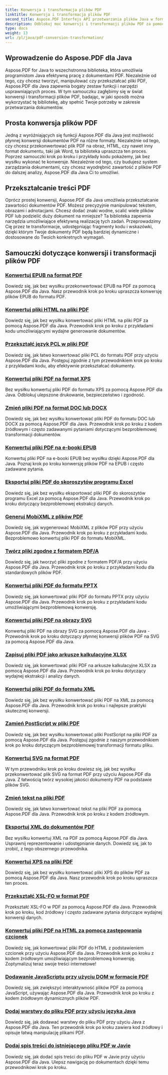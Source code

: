 ```yaml
---
title: Konwersja i transformacja plików PDF
linktitle: Konwersja i transformacja plików PDF
second_title: Aspose.PDF Interfejs API przetwarzania plików Java w formacie Java
description: Odblokuj moc konwersji i transformacji plików PDF za pomocą Aspose.PDF dla Java - kompleksowe samouczki dla programistów. Popraw swoje umiejętności przetwarzania plików PDF już dziś!
type: docs
weight: 13
url: /pl/java/pdf-conversion-transformation/
---
```


## Wprowadzenie do Aspose.PDF dla Java

Aspose.PDF for Java to wszechstronna biblioteka, która umożliwia programistom Java efektywną pracę z dokumentami PDF. Niezależnie od tego, czy chcesz tworzyć, manipulować czy przekształcać pliki PDF, Aspose.PDF dla Java zapewnia bogaty zestaw funkcji i narzędzi usprawniających proces. W tym samouczku zagłębimy się w świat konwersji i transformacji plików PDF, badając, w jaki sposób można wykorzystać tę bibliotekę, aby spełnić Twoje potrzeby w zakresie przetwarzania dokumentów.

## Prosta konwersja plików PDF

Jedną z wyróżniających się funkcji Aspose.PDF dla Java jest możliwość płynnej konwersji dokumentów PDF na różne formaty. Niezależnie od tego, czy chcesz przekonwertować plik PDF na obraz, HTML, czy nawet inny format dokumentu, taki jak Word, ta biblioteka upraszcza ten proces. Poprzez samouczki krok po kroku i przykłady kodu pokażemy, jak bez wysiłku wykonać te konwersje. Niezależnie od tego, czy budujesz system zarządzania dokumentami, czy chcesz wyodrębnić zawartość z plików PDF do dalszej analizy, Aspose.PDF dla Java Ci to umożliwi.

## Przekształcanie treści PDF

Oprócz prostej konwersji, Aspose.PDF dla Java umożliwia przekształcanie zawartości dokumentów PDF. Możesz precyzyjnie manipulować tekstem, obrazami i adnotacjami. Chcesz dodać znaki wodne, scalić wiele plików PDF lub podzielić duży dokument na mniejsze? Ta biblioteka zapewnia narzędzia umożliwiające efektywną realizację tych zadań. Przeprowadzimy Cię przez te transformacje, udostępniając fragmenty kodu i wskazówki, dzięki którym Twoje dokumenty PDF będą bardziej dynamiczne i dostosowane do Twoich konkretnych wymagań.

## Samouczki dotyczące konwersji i transformacji plików PDF
### [Konwertuj EPUB na format PDF](./convert-epub-to-pdf-format/)
Dowiedz się, jak bez wysiłku przekonwertować EPUB na PDF za pomocą Aspose.PDF dla Java. Nasz przewodnik krok po kroku upraszcza konwersję plików EPUB do formatu PDF.
### [Konwertuj pliki HTML na pliki PDF](./convert-html-to-pdf-files/)
Dowiedz się, jak bez wysiłku konwertować pliki HTML na pliki PDF za pomocą Aspose.PDF dla Java. Przewodnik krok po kroku z przykładami kodu umożliwiającymi wydajne generowanie dokumentów.
### [Przekształć język PCL w pliki PDF](./transform-pcl-to-pdfs/)
Dowiedz się, jak łatwo konwertować pliki PCL do formatu PDF przy użyciu Aspose.PDF dla Java. Postępuj zgodnie z tym przewodnikiem krok po kroku z przykładami kodu, aby efektywnie przekształcać dokumenty.
### [Konwertuj pliki PDF na format XPS](./convert-pdfs-to-xps-format/)
Bez wysiłku konwertuj pliki PDF do formatu XPS za pomocą Aspose.PDF dla Java. Odblokuj ulepszone drukowanie, bezpieczeństwo i zgodność.
### [Zmień pliki PDF na format DOC lub DOCX](./change-pdfs-to-doc-or-docx-format/)
Dowiedz się, jak bez wysiłku konwertować pliki PDF do formatu DOC lub DOCX za pomocą Aspose.PDF dla Java. Przewodnik krok po kroku z kodem źródłowym i często zadawanymi pytaniami dotyczącymi bezproblemowej transformacji dokumentów.
### [Konwertuj pliki PDF na e-booki EPUB](./convert-pdfs-to-epub-ebooks/)
Konwertuj pliki PDF na e-booki EPUB bez wysiłku dzięki Aspose.PDF dla Java. Poznaj krok po kroku konwersję plików PDF na EPUB i często zadawane pytania.
### [Eksportuj pliki PDF do skoroszytów programu Excel](./export-pdfs-to-excel-workbooks/)
Dowiedz się, jak bez wysiłku eksportować pliki PDF do skoroszytów programu Excel za pomocą Aspose.PDF dla Java. Przewodnik krok po kroku dotyczący bezproblemowej ekstrakcji danych.
### [Generuj MobiXML z plików PDF](./generate-mobixml-from-pdfs/)
Dowiedz się, jak wygenerować MobiXML z plików PDF przy użyciu Aspose.PDF dla Java. Przewodnik krok po kroku z przykładami kodu. Bezproblemowo konwertuj pliki PDF do formatu MobiXML.
### [Twórz pliki zgodne z formatem PDF/A](./create-pdfa-compliant-files/)
Dowiedz się, jak tworzyć pliki zgodne z formatem PDF/A przy użyciu Aspose.PDF dla Java. Przewodnik krok po kroku z przykładami kodu dla standardowych plików PDF.
### [Konwertuj pliki PDF do formatu PPTX](./convert-pdfs-to-pptx-format/)
Dowiedz się, jak konwertować pliki PDF do formatu PPTX przy użyciu Aspose.PDF dla Java. Przewodnik krok po kroku z przykładami kodu umożliwiającymi bezproblemową konwersję.
### [Konwertuj pliki PDF na obrazy SVG](./convert-pdfs-to-svg-images/)
Konwertuj pliki PDF na obrazy SVG za pomocą Aspose.PDF dla Java - Przewodnik krok po kroku dotyczący płynnej konwersji plików PDF na SVG za pomocą Aspose.PDF dla Java.
### [Zapisuj pliki PDF jako arkusze kalkulacyjne XLSX](./save-pdfs-as-xlsx-spreadsheets/)
Dowiedz się, jak konwertować pliki PDF na arkusze kalkulacyjne XLSX za pomocą Aspose.PDF dla Java. Przewodnik krok po kroku dotyczący wydajnej ekstrakcji i analizy danych.
### [Konwertuj pliki PDF do formatu XML](./convert-pdfs-to-xml-format/)
Dowiedz się, jak bez wysiłku konwertować pliki PDF na XML za pomocą Aspose.PDF dla Java. Przewodnik krok po kroku i najlepsze praktyki skutecznej konwersji.
### [Zamień PostScript w pliki PDF](./turn-postscript-into-pdf-files/)
Dowiedz się, jak bez wysiłku konwertować pliki PostScript na pliki PDF za pomocą Aspose.PDF dla Java. Postępuj zgodnie z naszym przewodnikiem krok po kroku dotyczącym bezproblemowej transformacji formatu pliku.
### [Konwertuj SVG na format PDF](./convert-svg-to-pdf-format/)
W tym przewodniku krok po kroku dowiesz się, jak bez wysiłku przekonwertować plik SVG na format PDF przy użyciu Aspose.PDF dla Java. Z łatwością twórz wysokiej jakości dokumenty PDF na podstawie plików SVG.
### [Zmień tekst na pliki PDF](./change-text-to-pdf-files/)
Dowiedz się, jak łatwo konwertować tekst na pliki PDF za pomocą Aspose.PDF dla Java. Przewodnik krok po kroku z kodem źródłowym.
### [Eksportuj XML do dokumentów PDF](./export-xml-to-pdf-documents/)
Bez wysiłku konwertuj XML na PDF za pomocą Aspose.PDF dla Java. Usprawnij reprezentowanie i udostępnianie danych. Dowiedz się, jak to zrobić, z tego obszernego przewodnika.
### [Konwertuj XPS na pliki PDF](./convert-xps-to-pdf-files/)
Dowiedz się, jak bez wysiłku konwertować pliki XPS do plików PDF za pomocą Aspose.PDF dla Java. Nasz przewodnik krok po kroku upraszcza ten proces.
### [Przekształć XSL-FO w format PDF](./transform-xsl-fo-to-pdf-format/)
Przekształć XSL-FO w PDF za pomocą Aspose.PDF dla Java. Przewodnik krok po kroku, kod źródłowy i często zadawane pytania dotyczące wydajnej konwersji danych.
### [Konwertuj pliki PDF na HTML za pomocą zastępowania czcionek](./convert-pdf-to-html-with-font-substitution/)
Dowiedz się, jak konwertować pliki PDF do HTML z podstawieniem czcionek przy użyciu Aspose.PDF dla Java. Przewodnik krok po kroku z kodem źródłowym umożliwiającym bezproblemową konwersję. Zoptymalizuj teraz swoje treści internetowe!
### [Dodawanie JavaScriptu przy użyciu DOM w formacie PDF](./adding-javascript-using-dom-in-pdf/)
Dowiedz się, jak zwiększyć interaktywność plików PDF za pomocą JavaScript, używając Aspose.PDF dla Java. Przewodnik krok po kroku z kodem źródłowym dynamicznych plików PDF.
### [Dodaj warstwy do pliku PDF przy użyciu języka Java](./add-layers-to-pdf-file-using-java/)
Dowiedz się, jak dodawać warstwy do pliku PDF przy użyciu Java z Aspose.PDF dla Java. Ten przewodnik krok po kroku zawiera kod źródłowy i opisuje łatwą manipulację plikami PDF.
### [Dodaj spis treści do istniejącego pliku PDF w Javie](./add-table-of-contents-to-existing-pdf-in-java/)
Dowiedz się, jak dodać spis treści do pliku PDF w Javie przy użyciu Aspose.PDF dla Java. Ulepsz nawigację po dokumentach dzięki temu przewodnikowi krok po kroku.